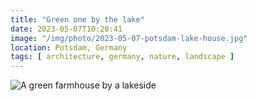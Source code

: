 ```yaml
---
title: "Green one by the lake"
date: 2023-05-07T10:20:41
image: "/img/photo/2023-05-07-potsdam-lake-house.jpg"
location: Potsdam, Germany
tags: [ architecture, germany, nature, landscape ]
---
```


![A green farmhouse by a lakeside](/img/photo/2023-05-07-potsdam-lake-house.jpg)
